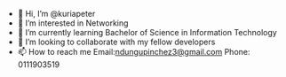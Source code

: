 - 👋 Hi, I’m @kuriapeter
- 👀 I’m interested in Networking
- 🌱 I’m currently learning Bachelor of Science in Information Technology
- 💞️ I’m looking to collaborate with my fellow developers
- 📫 How to reach me Email:ndungupinchez3@gmail.com  Phone: 0111903519

<!---
kuriapeter/kuriapeter is a ✨ special ✨ repository because its `README.md` (this file) appears on your GitHub profile.
You can click the Preview link to take a look at your changes.
--->

